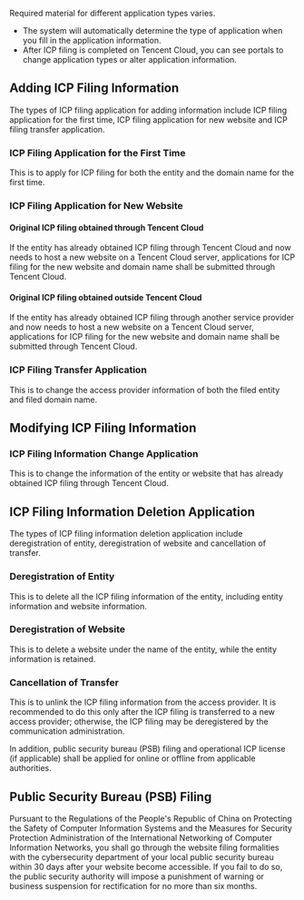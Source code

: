 Required material for different application types varies.

- The system will automatically determine the type of application when you fill in the application information.
- After ICP filing is completed on Tencent Cloud, you can see portals to change application types or alter application information.

## Adding ICP Filing Information

The types of ICP filing application for adding information include ICP filing application for the first time, ICP filing application for new website and ICP filing transfer application.

### ICP Filing Application for the First Time

This is to apply for ICP filing for both the entity and the domain name for the first time.

### ICP Filing Application for New Website

#### Original ICP filing obtained through Tencent Cloud

If the entity has already obtained ICP filing through Tencent Cloud and now needs to host a new website on a Tencent Cloud server, applications for ICP filing for the new website and domain name shall be submitted through Tencent Cloud.

#### Original ICP filing obtained outside Tencent Cloud

If the entity has already obtained ICP filing through another service provider and now needs to host a new website on a Tencent Cloud server, applications for ICP filing for the new website and domain name shall be submitted through Tencent Cloud.

### ICP Filing Transfer Application

This is to change the access provider information of both the filed entity and filed domain name.

## Modifying ICP Filing Information

### ICP Filing Information Change Application

This is to change the information of the entity or website that has already obtained ICP filing through Tencent Cloud.

## ICP Filing Information Deletion Application

The types of ICP filing information deletion application include deregistration of entity, deregistration of website and cancellation of transfer.

### Deregistration of Entity

This is to delete all the ICP filing information of the entity, including entity information and website information.

### Deregistration of Website

This is to delete a website under the name of the entity, while the entity information is retained.

### Cancellation of Transfer

This is to unlink the ICP filing information from the access provider. It is recommended to do this only after the ICP filing is transferred to a new access provider; otherwise, the ICP filing may be deregistered by the communication administration.



In addition, public security bureau (PSB) filing and operational ICP license (if applicable) shall be applied for online or offline from applicable authorities.

## Public Security Bureau (PSB) Filing

Pursuant to the Regulations of the People's Republic of China on Protecting the Safety of Computer Information Systems and the Measures for Security Protection Administration of the International Networking of Computer Information Networks, you shall go through the website filing formalities with the cybersecurity department of your local public security bureau within 30 days after your website become accessible. If you fail to do so, the public security authority will impose a punishment of warning or business suspension for rectification for no more than six months. 
